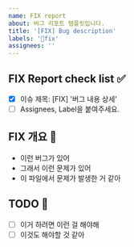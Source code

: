 ```yaml
---
name: FIX report
about: 버그 리포트 템플릿입니다.
title: '[FIX] Bug description'
labels: '🐛fix'
assignees: ''
---
```


<!-- ---
name: Bug Report Template
about: 버그 리포트 템플릿입니다.
title: [FIX] 버그 내용 상세
labels: 🐛fix
assignees: ''
--- -->

<!-- 하나씩 확인 후 체크박스에 표시해주세요. -->

## FIX Report check list ✅

- [x] 이슈 제목: [FIX] '버그 내용 상세'
- [ ] Assignees, Label을 붙여주세요.

## FIX 개요 🐛

- 이런 버그가 있어
- 그래서 이런 문제가 있어
- 이 파일에서 문제가 발생한 거 같아

## TODO 📝

- [ ] 이거 하려면 이런 걸 해야해
- [ ] 이것도 해야할 것 같아
